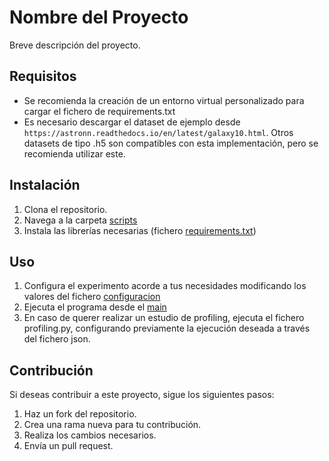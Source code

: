 # Nombre del Proyecto

Breve descripción del proyecto.

## Requisitos

- Se recomienda la creación de un entorno virtual personalizado para cargar el fichero de requirements.txt
- Es necesario descargar el dataset de ejemplo desde `https://astronn.readthedocs.io/en/latest/galaxy10.html`. Otros datasets de tipo .h5 son compatibles con esta implementación, pero se recomienda utilizar este.

## Instalación

1. Clona el repositorio.
2. Navega a la carpeta [scripts](./scripts/)
3. Instala las librerías necesarias (fichero [requirements.txt](./requirements.txt))

## Uso

1. Configura el experimento acorde a tus necesidades modificando los valores del fichero [configuracion](./scripts/configuracion.json)
2. Ejecuta el programa desde el [main](./scripts/main.py)
3. En caso de querer realizar un estudio de profiling, ejecuta el fichero profiling.py, configurando previamente la ejecución deseada a través del fichero json.


## Contribución

Si deseas contribuir a este proyecto, sigue los siguientes pasos:

1. Haz un fork del repositorio.
2. Crea una rama nueva para tu contribución.
3. Realiza los cambios necesarios.
4. Envía un pull request.
